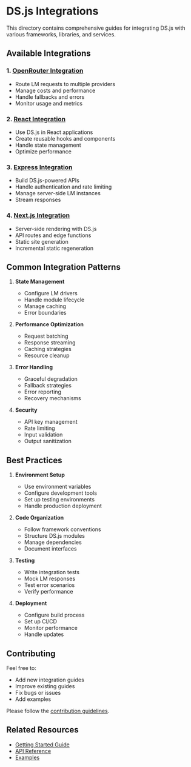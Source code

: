 # DS.js Integrations

This directory contains comprehensive guides for integrating DS.js with various frameworks, libraries, and services.

## Available Integrations

### 1. [OpenRouter Integration](openrouter/README.md)
- Route LM requests to multiple providers
- Manage costs and performance
- Handle fallbacks and errors
- Monitor usage and metrics

### 2. [React Integration](react/README.md)
- Use DS.js in React applications
- Create reusable hooks and components
- Handle state management
- Optimize performance

### 3. [Express Integration](express/README.md)
- Build DS.js-powered APIs
- Handle authentication and rate limiting
- Manage server-side LM instances
- Stream responses

### 4. [Next.js Integration](nextjs/README.md)
- Server-side rendering with DS.js
- API routes and edge functions
- Static site generation
- Incremental static regeneration

## Common Integration Patterns

1. **State Management**
   - Configure LM drivers
   - Handle module lifecycle
   - Manage caching
   - Error boundaries

2. **Performance Optimization**
   - Request batching
   - Response streaming
   - Caching strategies
   - Resource cleanup

3. **Error Handling**
   - Graceful degradation
   - Fallback strategies
   - Error reporting
   - Recovery mechanisms

4. **Security**
   - API key management
   - Rate limiting
   - Input validation
   - Output sanitization

## Best Practices

1. **Environment Setup**
   - Use environment variables
   - Configure development tools
   - Set up testing environments
   - Handle production deployment

2. **Code Organization**
   - Follow framework conventions
   - Structure DS.js modules
   - Manage dependencies
   - Document interfaces

3. **Testing**
   - Write integration tests
   - Mock LM responses
   - Test error scenarios
   - Verify performance

4. **Deployment**
   - Configure build process
   - Set up CI/CD
   - Monitor performance
   - Handle updates

## Contributing

Feel free to:
- Add new integration guides
- Improve existing guides
- Fix bugs or issues
- Add examples

Please follow the [contribution guidelines](../../CONTRIBUTING.md).

## Related Resources

- [Getting Started Guide](../guides/getting-started.md)
- [API Reference](../api/README.md)
- [Examples](../examples/README.md)
